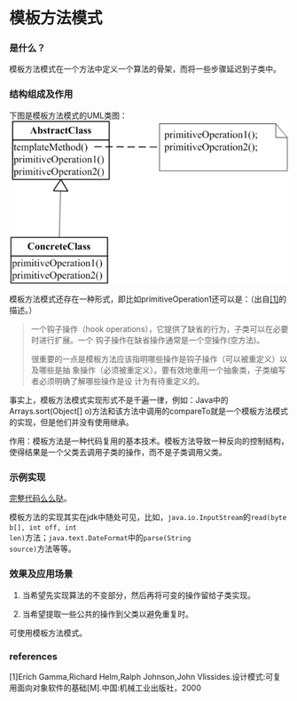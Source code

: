 # 模板方法模式

### 是什么？

模板方法模式在一个方法中定义一个算法的骨架，而将一些步骤延迟到子类中。

### 结构组成及作用

下图是模板方法模式的UML类图：
![ TemplateMethod UML Class diagram](TemplateMethod.png)

模板方法模式还存在一种形式，即比如primitiveOperation1还可以是：（出自[[1]](#references)的描述。）
> 一个钩子操作（hook operations），它提供了缺省的行为，子类可以在必要时进行扩展。一个
> 钩子操作在缺省操作通常是一个空操作(空方法)。
>
> 很重要的一点是模板方法应该指明哪些操作是钩子操作（可以被重定义）以及哪些是抽
> 象操作（必须被重定义）。要有效地重用一个抽象类，子类编写者必须明确了解哪些操作是设
> 计为有待重定义的。

事实上，模板方法模式实现形式不是千遍一律，例如：Java中的Arrays.sort(Object[] o)方法和该方法中调用的compareTo就是一个模板方法模式的实现，但是他们并没有使用继承。

作用：模板方法是一种代码复用的基本技术。模板方法导致一种反向的控制结构，使得结果是一个父类去调用子类的操作，而不是子类调用父类。

### 示例实现

[完整代码么么哒](https://github.com/teaho2015/design-patterns-learning/tree/master/src/main/java/com/tea/templateMethod/)。

模板方法的实现其实在jdk中随处可见，比如，<code>java.io.InputStream</code>的<code>read(byte b[], int off, int len)</code>方法；<code>java.text.DateFormat</code>中的<code>parse(String source)</code>方法等等。

### 效果及应用场景

1. 当希望先实现算法的不变部分，然后再将可变的操作留给子类实现。

2. 当希望提取一些公共的操作到父类以避免重复时。

可使用模板方法模式。

### references
[1]Erich Gamma,Richard Helm,Ralph Johnson,John Vlissides.设计模式:可复用面向对象软件的基础[M].中国:机械工业出版社，2000